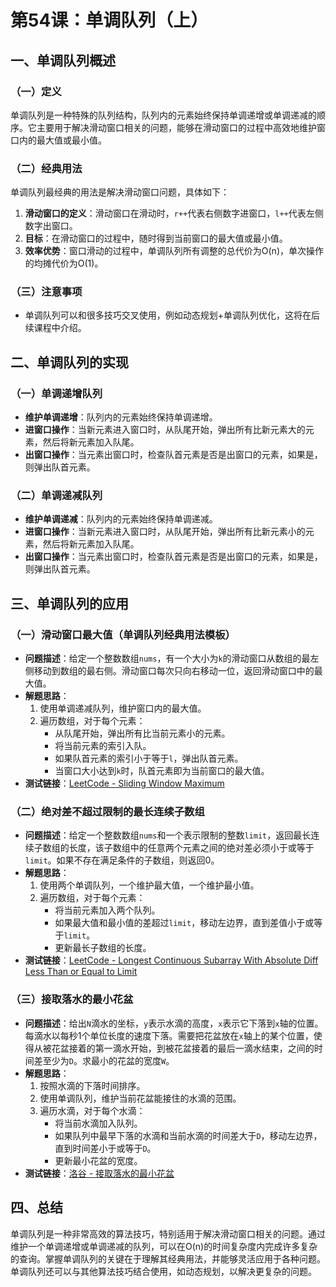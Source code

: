 # 第54课：单调队列（上）

## 一、单调队列概述

### （一）定义

单调队列是一种特殊的队列结构，队列内的元素始终保持单调递增或单调递减的顺序。它主要用于解决滑动窗口相关的问题，能够在滑动窗口的过程中高效地维护窗口内的最大值或最小值。

### （二）经典用法

单调队列最经典的用法是解决滑动窗口问题，具体如下：

1. **滑动窗口的定义**：滑动窗口在滑动时，`r++`代表右侧数字进窗口，`l++`代表左侧数字出窗口。
2. **目标**：在滑动窗口的过程中，随时得到当前窗口的最大值或最小值。
3. **效率优势**：窗口滑动的过程中，单调队列所有调整的总代价为O(n)，单次操作的均摊代价为O(1)。

### （三）注意事项

- 单调队列可以和很多技巧交叉使用，例如动态规划+单调队列优化，这将在后续课程中介绍。

## 二、单调队列的实现

### （一）单调递增队列

- **维护单调递增**：队列内的元素始终保持单调递增。
- **进窗口操作**：当新元素进入窗口时，从队尾开始，弹出所有比新元素大的元素，然后将新元素加入队尾。
- **出窗口操作**：当元素出窗口时，检查队首元素是否是出窗口的元素，如果是，则弹出队首元素。

### （二）单调递减队列

- **维护单调递减**：队列内的元素始终保持单调递减。
- **进窗口操作**：当新元素进入窗口时，从队尾开始，弹出所有比新元素小的元素，然后将新元素加入队尾。
- **出窗口操作**：当元素出窗口时，检查队首元素是否是出窗口的元素，如果是，则弹出队首元素。

## 三、单调队列的应用

### （一）滑动窗口最大值（单调队列经典用法模板）

- **问题描述**：给定一个整数数组`nums`，有一个大小为`k`的滑动窗口从数组的最左侧移动到数组的最右侧。滑动窗口每次只向右移动一位，返回滑动窗口中的最大值。
- **解题思路**：
  1. 使用单调递减队列，维护窗口内的最大值。
  2. 遍历数组，对于每个元素：
     - 从队尾开始，弹出所有比当前元素小的元素。
     - 将当前元素的索引入队。
     - 如果队首元素的索引小于等于`l`，弹出队首元素。
     - 当窗口大小达到`k`时，队首元素即为当前窗口的最大值。
- **测试链接**：[LeetCode - Sliding Window Maximum](https://leetcode.cn/problems/sliding-window-maximum/)

### （二）绝对差不超过限制的最长连续子数组

- **问题描述**：给定一个整数数组`nums`和一个表示限制的整数`limit`，返回最长连续子数组的长度，该子数组中的任意两个元素之间的绝对差必须小于或等于`limit`。如果不存在满足条件的子数组，则返回0。
- **解题思路**：
  1. 使用两个单调队列，一个维护最大值，一个维护最小值。
  2. 遍历数组，对于每个元素：
     - 将当前元素加入两个队列。
     - 如果最大值和最小值的差超过`limit`，移动左边界，直到差值小于或等于`limit`。
     - 更新最长子数组的长度。
- **测试链接**：[LeetCode - Longest Continuous Subarray With Absolute Diff Less Than or Equal to Limit](https://leetcode.cn/problems/longest-continuous-subarray-with-absolute-diff-less-than-or-equal-to-limit/)

### （三）接取落水的最小花盆

- **问题描述**：给出`N`滴水的坐标，`y`表示水滴的高度，`x`表示它下落到`x`轴的位置。每滴水以每秒1个单位长度的速度下落。需要把花盆放在`x`轴上的某个位置，使得从被花盆接着的第一滴水开始，到被花盆接着的最后一滴水结束，之间的时间差至少为`D`。求最小的花盆的宽度`W`。
- **解题思路**：
  1. 按照水滴的下落时间排序。
  2. 使用单调队列，维护当前花盆能接住的水滴的范围。
  3. 遍历水滴，对于每个水滴：
     - 将当前水滴加入队列。
     - 如果队列中最早下落的水滴和当前水滴的时间差大于`D`，移动左边界，直到时间差小于或等于`D`。
     - 更新最小花盆的宽度。
- **测试链接**：[洛谷 - 接取落水的最小花盆](https://www.luogu.com.cn/problem/P2698)

## 四、总结

单调队列是一种非常高效的算法技巧，特别适用于解决滑动窗口相关的问题。通过维护一个单调递增或单调递减的队列，可以在O(n)的时间复杂度内完成许多复杂的查询。掌握单调队列的关键在于理解其经典用法，并能够灵活应用于各种问题。单调队列还可以与其他算法技巧结合使用，如动态规划，以解决更复杂的问题。